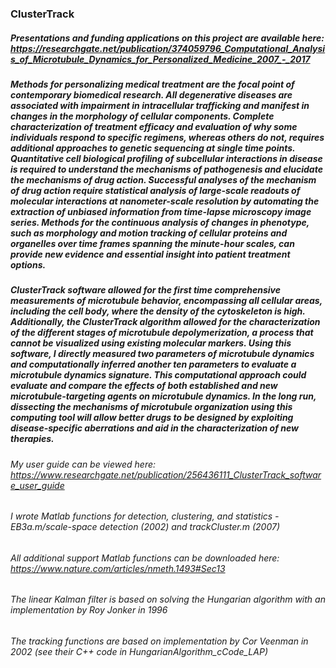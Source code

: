 ### **ClusterTrack**

##### Presentations and funding applications on this project are available here: https://researchgate.net/publication/374059796_Computational_Analysis_of_Microtubule_Dynamics_for_Personalized_Medicine_2007_-_2017

##### Methods for personalizing medical treatment are the focal point of contemporary biomedical research. All degenerative diseases are associated with impairment in intracellular trafficking and manifest in changes in the morphology of cellular components. Complete characterization of treatment efficacy and evaluation of why some individuals respond to specific regimens, whereas others do not, requires additional approaches to genetic sequencing at single time points. Quantitative cell biological profiling of subcellular interactions in disease is required to understand the mechanisms of pathogenesis and elucidate the mechanisms of drug action. Successful analyses of the mechanism of drug action require statistical analysis of large-scale readouts of molecular interactions at nanometer-scale resolution by automating the extraction of unbiased information from time-lapse microscopy image series. Methods for the continuous analysis of changes in phenotype, such as morphology and motion tracking of cellular proteins and organelles over time frames spanning the minute-hour scales, can provide new evidence and essential insight into patient treatment options.

##### **ClusterTrack** software allowed for the first time comprehensive measurements of microtubule behavior, encompassing all cellular areas, including the cell body, where the density of the cytoskeleton is high. Additionally, the ClusterTrack algorithm allowed for the characterization of the different stages of microtubule depolymerization, a process that cannot be visualized using existing molecular markers. Using this software, I directly measured two parameters of microtubule dynamics and computationally inferred another ten parameters to evaluate a microtubule dynamics signature. This computational approach could evaluate and compare the effects of both established and new microtubule-targeting agents on microtubule dynamics. In the long run, dissecting the mechanisms of microtubule organization using this computing tool will allow better drugs to be designed by exploiting disease-specific aberrations and aid in the characterization of new therapies.

###### My user guide can be viewed here: https://www.researchgate.net/publication/256436111_ClusterTrack_software_user_guide

###### I wrote Matlab functions for detection, clustering, and statistics - EB3a.m/scale-space detection (2002) and trackCluster.m (2007) 

###### All additional support Matlab functions can be downloaded here: https://www.nature.com/articles/nmeth.1493#Sec13

###### The linear Kalman filter is based on solving the Hungarian algorithm with an implementation by Roy Jonker in 1996 

###### The tracking functions are based on implementation by Cor Veenman in 2002 (see their C++ code in HungarianAlgorithm_cCode_LAP)

